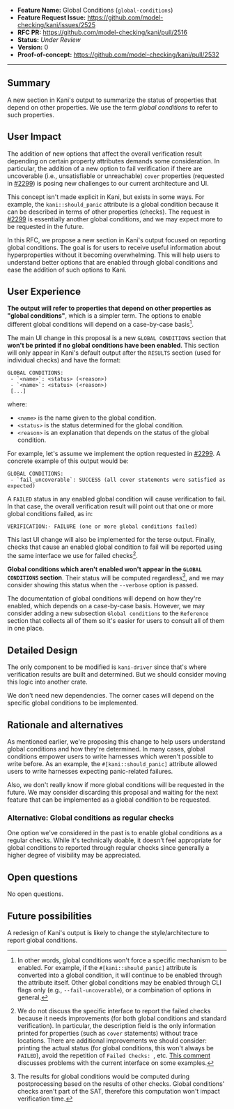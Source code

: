 - **Feature Name:** Global Conditions (`global-conditions`)
- **Feature Request Issue:** <https://github.com/model-checking/kani/issues/2525>
- **RFC PR:** <https://github.com/model-checking/kani/pull/2516>
- **Status:** *Under Review*
- **Version:** 0
- **Proof-of-concept:** <https://github.com/model-checking/kani/pull/2532>

-------------------

## Summary

A new section in Kani's output to summarize the status of properties that depend on other properties. We use the term *global conditions* to refer to such properties. 

## User Impact

The addition of new options that affect the overall verification result depending on certain property attributes demands some consideration.
In particular, the addition of a new option to fail verification if there are uncoverable (i.e., unsatisfiable or unreachable) `cover` properties (requested in [#2299](https://github.com/model-checking/kani/issues/2299)) is posing new challenges to our current architecture and UI.

This concept isn't made explicit in Kani, but exists in some ways.
For example, the `kani::should_panic` attribute is a global condition because it can be described in terms of other properties (checks).
The request in [#2299](https://github.com/model-checking/kani/issues/2299) is essentially another global conditions, and we may expect more to be requested in the future.

In this RFC, we propose a new section in Kani's output focused on reporting global conditions.
The goal is for users to receive useful information about hyperproperties without it becoming overwhelming.
This will help users to understand better options that are enabled through global conditions and ease the addition of such options to Kani.

## User Experience

**The output will refer to properties that depend on other properties as "global conditions"**, which is a simpler term.
The options to enable different global conditions will depend on a case-by-case basis[^enable-options].

The main UI change in this proposal is a new `GLOBAL CONDITIONS` section that **won't be printed if no global conditions have been enabled**.
This section will only appear in Kani's default output after the `RESULTS` section (used for individual checks) and have the format:

```
GLOBAL CONDITIONS:
 - `<name>`: <status> (<reason>)
 - `<name>`: <status> (<reason>)
 [...]
```

where:
  - `<name>` is the name given to the global condition.
  - `<status>` is the status determined for the global condition.
  - `<reason>` is an explanation that depends on the status of the global condition.

For example, let's assume we implement the option requested in [#2299](https://github.com/model-checking/kani/issues/2299).
A concrete example of this output would be:

```
GLOBAL CONDITIONS:
 - `fail_uncoverable`: SUCCESS (all cover statements were satisfied as expected)
```

A `FAILED` status in any enabled global condition will cause verification to fail.
In that case, the overall verification result will point out that one or more global conditions failed, as in:

```
VERIFICATION:- FAILURE (one or more global conditions failed)
```

This last UI change will also be implemented for the terse output.
Finally, checks that cause an enabled global condition to fail will be reported using the same interface we use for failed checks[^failed-checks].

**Global conditions which aren't enabled won't appear in the `GLOBAL CONDITIONS` section**.
Their status will be computed regardless[^status-computation], and we may consider showing this status when the `--verbose` option is passed.

The documentation of global conditions will depend on how they're enabled, which depends on a case-by-case basis.
However, we may consider adding a new subsection `Global conditions` to the `Reference` section that collects all of them so it's easier for users to consult all of them in one place.

## Detailed Design

The only component to be modified is `kani-driver` since that's where verification results are built and determined.
But we should consider moving this logic into another crate.

We don't need new dependencies.
The corner cases will depend on the specific global conditions to be implemented.

## Rationale and alternatives

As mentioned earlier, we're proposing this change to help users understand global conditions and how they're determined.
In many cases, global conditions empower users to write harnesses which weren't possible to write before.
As an example, the `#[kani::should_panic]` attribute allowed users to write harnesses expecting panic-related failures.

Also, we don't really know if more global conditions will be requested in the future.
We may consider discarding this proposal and waiting for the next feature that can be implemented as a global condition to be requested.

### Alternative: Global conditions as regular checks

One option we've considered in the past is to enable global conditions as a regular checks.
While it's technically doable, it doesn't feel appropriate for global conditions to reported through regular checks since generally a higher degree of visibility may be appreciated.

## Open questions

No open questions.

## Future possibilities

A redesign of Kani's output is likely to change the style/architecture to report global conditions.

[^status-computation]: The results for global conditions would be computed during postprocessing based on the results of other checks.
Global conditions' checks aren't part of the SAT, therefore this computation won't impact verification time.

[^failed-checks]: We do not discuss the specific interface to report the failed checks because it needs improvements (for both global conditions and standard verification).
In particular, the description field is the only information printed for properties (such as `cover` statements) without trace locations.
There are additional improvements we should consider: printing the actual status (for global conditions, this won't always be `FAILED`), avoid the repetition of `Failed Checks: `, etc.
[This comment](https://github.com/model-checking/kani/pull/2516#issuecomment-1597524184) discusses problems with the current interface on some examples.

[^enable-options]: In other words, global conditions won't force a specific mechanism to be enabled.
For example, if the `#[kani::should_panic]` attribute is converted into a global condition, it will continue to be enabled through the attribute itself.
Other global conditions may be enabled through CLI flags only (e.g., `--fail-uncoverable`), or a combination of options in general.

